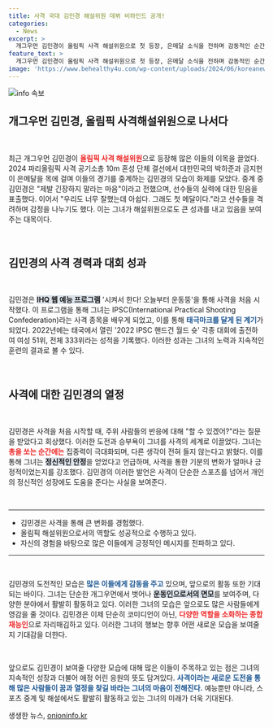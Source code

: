 ```yaml
---
title: 사격 국대 김민경 해설위원 데뷔 비하인드 공개!
categories:
  - News
excerpt: >
  개그우먼 김민경이 올림픽 사격 해설위원으로 첫 등장, 은메달 소식을 전하며 감동적인 순간을 공유했다. 사격 세계에 도전한 그의 이야기는 팬들에게 새로운 영감을 선사한다! 클릭해서 자세한 내용을 확인해보세요!
feature_text: >
  개그우먼 김민경이 올림픽 사격 해설위원으로 첫 등장, 은메달 소식을 전하며 감동적인 순간을 공유했다. 사격 세계에 도전한 그의 이야기는 팬들에게 새로운 영감을 선사한다! 클릭해서 자세한 내용을 확인해보세요!
image: 'https://www.behealthy4u.com/wp-content/uploads/2024/06/koreanews.jpg'
---
```


<p><img src="https://www.behealthy4u.com/wp-content/uploads/2024/06/koreanews.jpg" alt="info 속보" /></p>

<h2 data-ke-size="size26">개그우먼 김민경, 올림픽 사격해설위원으로 나서다</h2>

<p data-ke-size="size16">&nbsp;</p>

<p data-ke-size="size16">최근 개그우먼 김민경이 <b><span style="color: #ee2323;">올림픽 사격 해설위원</span></b>으로 등장해 많은 이들의 이목을 끌었다. 2024 파리올림픽 사격 공기소총 10m 혼성 단체 결선에서 대한민국의 박하준과 금지현이 은메달을 목에 걸며 이들의 경기를 중계하는 김민경의 모습이 화제를 모았다. 중계 중 김민경은 "제발 긴장하지 말라는 마음"이라고 전했으며, 선수들의 실력에 대한 믿음을 표출했다. 이어서 "우리도 너무 잘했는데 아쉽다. 그래도 첫 메달이다."라고 선수들을 격려하며 감정을 나누기도 했다. 이는 그녀가 해설위원으로도 큰 성과를 내고 있음을 보여주는 대목이다.</p>

<p data-ke-size="size16">&nbsp;</p>

<h2 data-ke-size="size26">김민경의 사격 경력과 대회 성과</h2>

<p data-ke-size="size16">&nbsp;</p>

<p data-ke-size="size16">김민경은 <b><span style="background-color: #21538527;">IHQ 웹 예능 프로그램</span></b> '시켜서 한다! 오늘부터 운동뚱'을 통해 사격을 처음 시작했다. 이 프로그램을 통해 그녀는 IPSC(International Practical Shooting Confederation)라는 사격 종목을 배우게 되었고, 이를 통해 <b><span style="color: #1a5490;">태극마크를 달게 된 계기</span></b>가 되었다. 2022년에는 태국에서 열린 '2022 IPSC 핸드건 월드 슛' 각종 대회에 출전하여 여성 51위, 전체 333위라는 성적을 기록했다. 이러한 성과는 그녀의 노력과 지속적인 훈련의 결과로 볼 수 있다.</p>

<p data-ke-size="size16">&nbsp;</p>

<h2 data-ke-size="size26">사격에 대한 김민경의 열정</h2>

<p data-ke-size="size16">&nbsp;</p>

<p data-ke-size="size16">김민경은 사격을 처음 시작할 때, 주위 사람들의 반응에 대해 "할 수 있겠어?"라는 질문을 받았다고 회상했다. 이러한 도전과 승부욕이 그녀를 사격의 세계로 이끌었다. 그녀는 <b><span style="color: #ee2323;">총을 쏘는 순간에는</span></b> 집중력이 극대화되며, 다른 생각이 전혀 들지 않는다고 밝혔다. 이를 통해 그녀는 <b><span style="background-color: #21538527;">정신적인 안정</span></b>을 얻었다고 언급하며, 사격을 통한 기분의 변화가 얼마나 긍정적이었는지를 강조했다. 김민경의 이러한 발언은 사격이 단순한 스포츠를 넘어서 개인의 정신적인 성장에도 도움을 준다는 사실을 보여준다.</p>

<p data-ke-size="size16">&nbsp;</p>

<hr>

<ul>
    <li>김민경은 사격을 통해 큰 변화를 경험했다.</li>
    <li>올림픽 해설위원으로서의 역할도 성공적으로 수행하고 있다.</li>
    <li>자신의 경험을 바탕으로 많은 이들에게 긍정적인 메시지를 전파하고 있다.</li>
</ul>

<hr>

<p data-ke-size="size16">&nbsp;</p>

<p data-ke-size="size16">김민경의 도전적인 모습은 <b><span style="color: #1a5490;">많은 이들에게 감동을 주고</span></b> 있으며, 앞으로의 활동 또한 기대되는 바이다. 그녀는 단순한 개그우먼에서 벗어나 <b><span style="background-color: #21538527;">운동인으로서의 면모</span></b>를 보여주며, 다양한 분야에서 활발히 활동하고 있다. 이러한 그녀의 모습은 앞으로도 많은 사람들에게 영감을 줄 것이다. 김민경은 이제 단순히 코미디언이 아닌, <b><span style="color: #ee2323;">다양한 역할을 소화하는 종합 재능인</span></b>으로 자리매김하고 있다. 이러한 그녀의 행보는 향후 어떤 새로운 모습을 보여줄지 기대감을 더한다.</p>

<p data-ke-size="size16">&nbsp;</p>

<p data-ke-size="size16">앞으로도 김민경이 보여줄 다양한 모습에 대해 많은 이들이 주목하고 있는 점은 그녀의 지속적인 성장과 더불어 애정 어린 응원의 뜻도 담겨있다. <b><span style="color: #1a5490;">사격이라는 새로운 도전을 통해 많은 사람들이 꿈과 열정을 찾길 바라는 그녀의 마음이 전해진다.</span></b> 예능뿐만 아니라, 스포츠 중계 및 해설에서도 활발히 활동하고 있는 그녀의 미래가 더욱 기대된다.</p>
생생한 뉴스, <a href="https://onioninfo.kr" rel="dofollow">onioninfo.kr</a>



